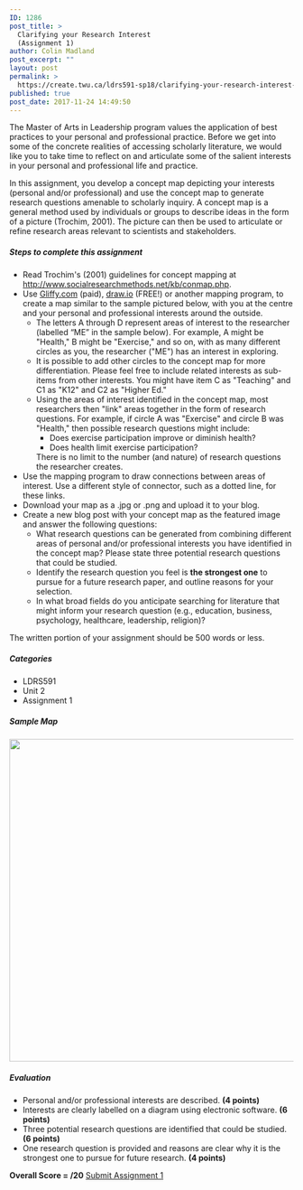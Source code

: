 ```yaml
---
ID: 1286
post_title: >
  Clarifying your Research Interest
  (Assignment 1)
author: Colin Madland
post_excerpt: ""
layout: post
permalink: >
  https://create.twu.ca/ldrs591-sp18/clarifying-your-research-interest-2/
published: true
post_date: 2017-11-24 14:49:50
---
```

The Master of Arts in Leadership program values the application of best practices to your personal and professional practice. Before we get into some of the concrete realities of accessing scholarly literature, we would like you to take time to reflect on and articulate some of the salient interests in your personal and professional life and practice.

In this assignment, you develop a concept map depicting your interests (personal and/or professional) and use the concept map to generate research questions amenable to scholarly inquiry. A concept map is a general method used by individuals or groups to describe ideas in the form of a picture (Trochim, 2001). The picture can then be used to articulate or refine research areas relevant to scientists and stakeholders.
<h5>Steps to complete this assignment</h5>
<ul>
 	<li>Read Trochim's (2001) guidelines for concept mapping at <a href="http://www.socialresearchmethods.net/kb/conmap.htm">http://www.socialresearchmethods.net/kb/conmap.php</a>.</li>
 	<li>Use <a href="https://www.gliffy.com/">Gliffy.com</a> (paid), <a href="https://www.draw.io/">draw.io</a> (FREE!) or another mapping program, to create a map similar to the sample pictured below, with you at the centre and your personal and professional interests around the outside.
<ul>
 	<li>The letters A through D represent areas of interest to the researcher (labelled “ME” in the sample below). For example, A might be "Health," B might be "Exercise," and so on, with as many different circles as you, the researcher ("ME") has an interest in exploring.</li>
 	<li>It is possible to add other circles to the concept map for more differentiation. Please feel free to include related interests as sub-items from other interests. You might have item C as "Teaching" and C1 as "K12" and C2 as "Higher Ed."</li>
 	<li>Using the areas of interest identified in the concept map, most researchers then "link" areas together in the form of research questions. For example, if circle A was "Exercise" and circle B was "Health," then possible research questions might include:
<ul>
 	<li>Does exercise participation improve or diminish health?</li>
 	<li>Does health limit exercise participation?</li>
</ul>
There is no limit to the number (and nature) of research questions the researcher creates.</li>
</ul>
</li>
 	<li>Use the mapping program to draw connections between areas of interest. Use a different style of connector, such as a dotted line, for these links.</li>
 	<li>Download your map as a .jpg or .png and upload it to your blog.</li>
 	<li>Create a new blog post with your concept map as the featured image and answer the following questions:
<ul>
 	<li>What research questions can be generated from combining different areas of personal and/or professional interests you have identified in the concept map? Please state three potential research questions that could be studied.</li>
 	<li>Identify the research question you feel is <strong>the strongest one</strong> to pursue for a future research paper, and outline reasons for your selection.</li>
 	<li>In what broad fields do you anticipate searching for literature that might inform your research question (e.g., education, business, psychology, healthcare, leadership, religion)?</li>
</ul>
</li>
</ul>
The written portion of your assignment should be 500 words or less.
<h5>Categories</h5>
<ul>
 	<li>LDRS591</li>
 	<li>Unit 2</li>
 	<li>Assignment 1</li>
</ul>
<h5>Sample Map</h5>
<img class="aligncenter size-full wp-image-2021" src="http://create.twu.ca/ldrs591-sp18/files/2017/11/Research-Interest-Concept-Map.png" alt="" width="561" height="571" />
<h5>Evaluation</h5>
<ul>
 	<li>Personal and/or professional interests are described. <strong>(4 points)</strong></li>
 	<li>Interests are clearly labelled on a diagram using electronic software. <strong>(6 points)</strong></li>
 	<li>Three potential research questions are identified that could be studied. <strong>(6 points)</strong></li>
 	<li>One research question is provided and reasons are clear why it is the strongest one to pursue for future research. <strong>(4 points)</strong></li>
</ul>
<strong>Overall Score = /20</strong>

<!--themify_builder_static--><a href="https://create.twu.ca/ldrs591-sp18/lessons/clarifying-your-research-interest/" > Submit Assignment 1 </a><!--/themify_builder_static-->